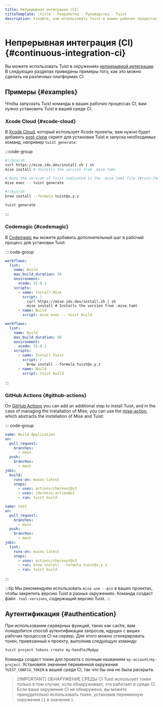```yaml
---
title: Непрерывная интеграция (CI)
titleTemplate: :title · Разработка · Руководства · Tuist
description: Узнайте, как использовать Tuist в ваших рабочих процессах CI.
---
```


# Непрерывная интеграция (CI) {#continuous-integration-ci}

Вы можете использовать Tuist в окружениях [непрерывной интеграции](https://ru.wikipedia.org/wiki/%D0%9D%D0%B5%D0%BF%D1%80%D0%B5%D1%80%D1%8B%D0%B2%D0%BD%D0%B0%D1%8F_%D0%B8%D0%BD%D1%82%D0%B5%D0%B3%D1%80%D0%B0%D1%86%D0%B8%D1%8F). В следующих разделах приведены примеры того, как это можно сделать на различных платформах CI.

## Примеры {#examples}

Чтобы запускать Tuist команды в ваших рабочих процессах CI, вам нужно установить Tuist в вашей среде CI.

### Xcode Cloud {#xcode-cloud}

В [Xcode Cloud](https://developer.apple.com/xcode-cloud/), который использует Xcode проекты, вам нужно будет добавить [post-clone](https://developer.apple.com/documentation/xcode/writing-custom-build-scripts#Create-a-custom-build-script) скрипт для установки Tuist и запуска необходимых команд, например `tuist generate`:

:::code-group

```bash [Mise]
#!/bin/sh
curl https://mise.jdx.dev/install.sh | sh
mise install # Installs the version from .mise.toml

# Runs the version of Tuist indicated in the .mise.toml file {#runs-the-version-of-tuist-indicated-in-the-misetoml-file}
mise exec -- tuist generate
```

```bash [Homebrew]
#!/bin/sh
brew install --formula tuist@x.y.z

tuist generate
```

:::

### Codemagic {#codemagic}

В [Codemagic](https://codemagic.io) вы можете добавить дополнительный шаг в рабочий процесс для установки Tuist:

::: code-group

```yaml [Mise]
workflows:
  lint:
    name: Build
    max_build_duration: 30
    environment:
      xcode: 15.0.1
    scripts:
      - name: Install Mise
        script: |
          curl https://mise.jdx.dev/install.sh | sh
          mise install # Installs the version from .mise.toml
      - name: Build
        script: mise exec -- tuist build
```

```yaml [Homebrew]
workflows:
  lint:
    name: Build
    max_build_duration: 30
    environment:
      xcode: 15.0.1
    scripts:
      - name: Install Tuist
        script: |
          brew install --formula tuist@x.y.z
      - name: Build
        script: tuist build
```

:::

### GitHub Actions {#github-actions}

On [GitHub Actions](https://docs.github.com/en/actions) you can add an additional step to install Tuist, and in the case of managing the installation of Mise, you can use the [mise-action](https://github.com/jdx/mise-action), which abstracts the installation of Mise and Tuist:

::: code-group

```yaml [Mise]
name: Build Application
on:
  pull_request:
    branches:
      - main
  push:
    branches:
      - main
jobs:
  build:
    runs-on: macos-latest
    steps:
      - uses: actions/checkout@v3
      - uses: jdx/mise-action@v2
      - run: tuist build
```

```yaml [Homebrew]
name: test
on:
  pull_request:
    branches:
      - main
  push:
    branches:
      - main
jobs:
  lint:
    runs-on: macos-latest
    steps:
      - uses: actions/checkout@v3
      - run: brew install --formula tuist@x.y.z
      - run: tuist build
```

:::

:::tip
Мы рекомендуем использовать `mise use --pin` в ваших проектах, чтобы закрепить версию Tuist в разных окружениях. Команда создаст файл `.tool-versions`, содержащий версию Tuist.
:::

## Аутентификация {#authentication}

При использовании серверных функций, таких как <LocalizedLink href="/guides/develop/build/cache">cache</LocalizedLink>, вам понадобится способ аутентификации запросов, идущих с ваших рабочих процессов CI на сервер. Для этого можно сгенерировать токен, привязанный к проекту, выполнив следующую команду:

```bash
tuist project tokens create my-handle/MyApp
```

Команда создаст токен для проекта с полным названием `my-account/my-project`. Установите значение переменной окружения
`TUIST_CONFIG_TOKEN` в вашей среде CI, так что бы она не была раскрыта.

> [!IMPORTANT] ОБНАРУЖЕНИЕ СРЕДЫ CI
> Tuist использует токен только в том случае, если обнаруживает, что работает в среде CI. Если ваше окружение CI не обнаружено, вы можете принудительно использовать токен, установив переменную окружения `CI` в значение `1`.
